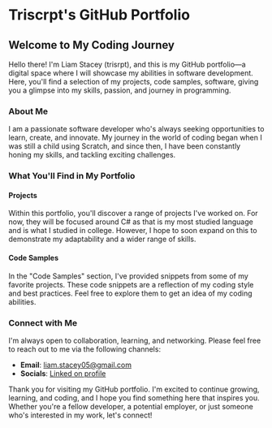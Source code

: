 # Triscrpt's GitHub Portfolio

## Welcome to My Coding Journey

Hello there! I'm Liam Stacey (trisrpt), and this is my GitHub portfolio—a digital space where I will showcase my abilities in software development. Here, you'll find a selection of my projects, code samples, software, giving you a glimpse into my skills, passion, and journey in programming.

### About Me

I am a passionate software developer who's always seeking opportunities to learn, create, and innovate. My journey in the world of coding began when I was still a child using Scratch, and since then, I have been constantly honing my skills, and tackling exciting challenges.

### What You'll Find in My Portfolio

#### Projects

Within this portfolio, you'll discover a range of projects I've worked on. For now, they will be focused around C# as that is my most studied language and is what I studied in college. However, I hope to soon expand on this to demonstrate my adaptability and a wider range of skills.

#### Code Samples

In the "Code Samples" section, I've provided snippets from some of my favorite projects. These code snippets are a reflection of my coding style and best practices. Feel free to explore them to get an idea of my coding abilities.

### Connect with Me

I'm always open to collaboration, learning, and networking. Please feel free to reach out to me via the following channels:

- **Email**: [liam.stacey05@gmail.com](mailto:liam.stacey05@gmail.com)
- **Socials**: [Linked on profile](#) 

Thank you for visiting my GitHub portfolio. I'm excited to continue growing, learning, and coding, and I hope you find something here that inspires you. Whether you're a fellow developer, a potential employer, or just someone who's interested in my work, let's connect!
